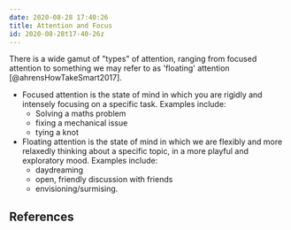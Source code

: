 ```yaml
---
date: 2020-08-28 17:40:26
title: Attention and Focus
id: 2020-08-28t17-40-26z
---
```


There is a wide gamut of "types" of attention, ranging from focused attention
to something we may refer to as 'floating' attention
[@ahrensHowTakeSmart2017].

- Focused attention is the state of mind in which you are rigidly and intensely
  focusing on a specific task. Examples include:
  - Solving a maths problem
  - fixing a mechanical issue
  - tying a knot
- Floating attention is the state of mind in which we are flexibly and more
  relaxedly thinking about a specific topic, in a more playful and
  exploratory mood. Examples include:
  - daydreaming
  - open, friendly discussion with friends
  - envisioning/surmising.

## References
